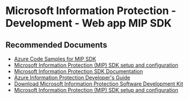 <properties
	pageTitle="Microsoft Information Protection - Development - Web app MIP SDK"
	description="Microsoft Information Protection - Development - Web app MIP SDK"
	service="microsoft.aip"
	resource="aip"
	authors="orbarak-ms"
	ms.author="orbarak"
	articleId="MIP_DEV_WebAppMIPSDK"
	displayOrder=""
	selfHelpType="generic"
	supportTopicIds="32727980"
	resourceTags=""
	productPesIds="14997"
	cloudEnvironments="public"
/>

# Microsoft Information Protection - Development - Web app MIP SDK

## **Recommended Documents**

* [Azure Code Samples for MIP SDK](https://azure.microsoft.com/resources/samples/?sort=0&term=mipsdk)<br>
* [Microsoft Information Protection (MIP) SDK setup and configuration](https://docs.microsoft.com/information-protection/develop/setup-configure-mip)<br>
* [Microsoft Information Protection SDK Documentation](https://docs.microsoft.com/information-protection/develop/)<br>
* [Azure Information Protection Developer's Guide](https://docs.microsoft.com/azure/information-protection/develop/developers-guide)<br>
* [Download Microsoft Information Protection Software Development Kit](https://www.microsoft.com/download/details.aspx?id=57392)<br>
* [Microsoft Information Protection (MIP) SDK setup and configuration](https://docs.microsoft.com/information-protection/develop/setup-configure-mip)
